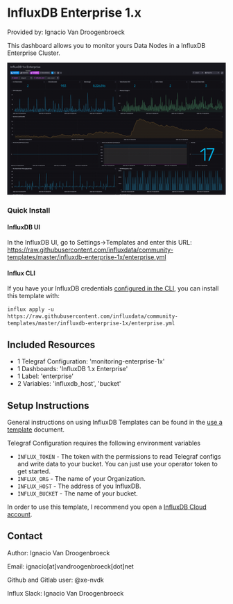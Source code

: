 # InfluxDB Enterprise 1.x

Provided by: Ignacio Van Droogenbroeck

This dashboard allows you to monitor yours Data Nodes in a InfluxDB Enterprise Cluster. 

![Dashboard Screenshot](screenshot.png)

### Quick Install

#### InfluxDB UI

In the InfluxDB UI, go to Settings->Templates and enter this URL: https://raw.githubusercontent.com/influxdata/community-templates/master/influxdb-enterprise-1x/enterprise.yml

#### Influx CLI
If you have your InfluxDB credentials [configured in the CLI](https://v2.docs.influxdata.com/v2.0/reference/cli/influx/config/), you can install this template with:

```
influx apply -u https://raw.githubusercontent.com/influxdata/community-templates/master/influxdb-enterprise-1x/enterprise.yml
```

## Included Resources

  - 1 Telegraf Configuration: 'monitoring-enterprise-1x'
  - 1 Dashboards: 'InfluxDB 1.x Enterprise'
  - 1 Label: 'enterprise'
  - 2 Variables: 'influxdb_host', 'bucket'

## Setup Instructions

General instructions on using InfluxDB Templates can be found in the [use a template](../docs/use_a_template.md) document.

Telegraf Configuration requires the following environment variables
  - `INFLUX_TOKEN` - The token with the permissions to read Telegraf configs and write data to your bucket. You can just use your operator token to get started.
  - `INFLUX_ORG` - The name of your Organization.
  - `INFLUX_HOST` - The address of you InfluxDB.
  - `INFLUX_BUCKET` - The name of your bucket.

In order to use this template, I recommend you open a [InfluxDB Cloud account](https://www.influxdata.com/products/influxdb-cloud/).

## Contact

Author: Ignacio Van Droogenbroeck

Email: ignacio[at]vandroogenbroeck[dot]net

Github and Gitlab user: @xe-nvdk

Influx Slack: Ignacio Van Droogenbroeck